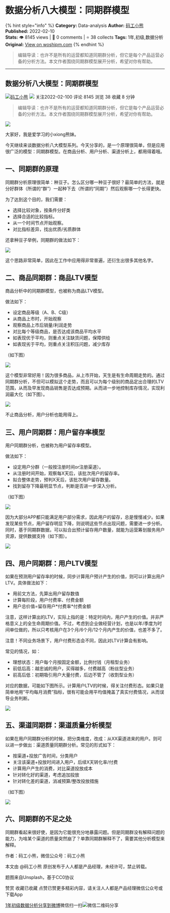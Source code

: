 # 数据分析八大模型：同期群模型
{% hint style="info" %}
**Category:** Data-analysis
**Author:** [码工小熊](https://www.woshipm.com/u/1285820)
**Published:** 2022-02-10  
**Stats:** 👁️ 8145 views | 💬 0 comments | ⭐ 38 collects
**Tags:** 1年,初级,数据分析
**Original:** [View on woshipm.com](https://www.woshipm.com/data-analysis/5310621.html)
{% endhint %}
> 编辑导读：也许不是所有的运营都知道同期群分析，但它是每个产品运营必备的分析方法。本文作者围绕同期群模型展开分析，希望对你有帮助。

---

## 数据分析八大模型：同期群模型

[![](https://static.woshipm.com/APP_U_202106_20210620005424_1343.jpeg?imageView2/1/w/72/h/72/q/100)](https://www.woshipm.com/u/1285820)[码工小熊](https://www.woshipm.com/u/1285820) ![](https://static.woshipm.com/tag/1101_1@2x.png) 关注2022-02-100 评论 8145 浏览 38 收藏 8 分钟

> 编辑导读：也许不是所有的运营都知道同期群分析，但它是每个产品运营必备的分析方法。本文作者围绕同期群模型展开分析，希望对你有帮助。

![](https://image.woshipm.com/wp-files/2022/02/VOdXAjWwRaMRqWsgGQsr.jpg)

大家好，我是爱学习的小xiong熊妹。

今天继续来谈数据分析八大模型系列。今天分享的，是一个原理很简单，但是应用很广泛的模型：同期群模型。在商品分析、用户分析、渠道分析上，都用得着哦。

## 一、同期群的原理

同期群分析原理很简单：种豆子。怎么区分哪一种豆子很好？最简单的方法，就是分好群体（所谓的“群”）一起种下去（所谓的“同期”）然后观察哪一个长得更快。

为了达到这个目的，我们需要：

*   选择比较对象，按条件分好类
*   选择合适的比较指标。
*   从一个时间节点开始观察。
*   对比指标差异，找出优质/劣质群体

还拿种豆子举例，同期群的做法如下：

![](https://image.woshipm.com/wp-files/2022/02/W8kwt51hgYZcPLEaxZIi.png)

这个思路非常简单，因此在工作中应用得非常普遍，还衍生出很多其他名字。

## 二、商品同期群：商品LTV模型

商品分析中的同期群模型，也被称为商品LTV模型。

做法如下：

*   设定商品等级（A、B、C级）
*   从商品上市时，开始观察
*   观察商品上市后销量/利润走势
*   对比每个等级商品，是否达成该商品平均水平
*   如表现优于平均，则重点关注缺货问题，保障供给
*   如表现劣于平均，则重点关注积压问题，减少库存

（如下图）

![](https://image.woshipm.com/wp-files/2022/02/KYRapPE7Ff61B8Wj9V3H.png)

这个模型非常好用！因为很多商品，从上市开始，天生是有生命周期走势的。通过同期群分析，不但可以模拟这个走势，而且可以为每个级别的商品定出合理的LTV范围，从而及早发现商品销售是否达成预期。从而进一步地控制库存情况，实现利润最大化（如下图）。

![](https://image.woshipm.com/wp-files/2022/02/oj4WNFnde3bU7ommMOgc.png)

不止商品分析，用户分析也能用得上。

## 三、用户同期群：用户留存率模型

用户同期群分析，也被称为用户留存率模型。

做法如下：

*   设定用户分群（一般按注册时间or注册渠道）。
*   从注册时间开始，观察每X天后，该批次用户的留存率。
*   拟合整体走势，预判X天后，该批次用户留存数量。
*   找到留存下降最明显节点，判断是否进一步深入分析。

（如下图）

![](https://image.woshipm.com/wp-files/2022/02/RfjNTVwTUXBh5UfdRojw.png)

因为大部分APP都只能满足用户部分需求，因此用户的留存，总是慢慢减少。如果发现某些节点，用户留存明显下降，则说明这些节点出现问题，需要进一步分析。同时，基于同期群数据，可以拟合出预计留存用户数量，就能为运营筹划服务用户资源，提供数据支持（如下图）。

![](https://image.woshipm.com/wp-files/2022/02/oor4r18NkswAjLCBUlUg.png)

## 四、用户同期群：用户LTV模型

如果在预测用户留存率的时候，同步计算用户预计产生的价值，则可以计算出用户LTV。具体做法如下：

*   用前文方法，先算出用户留存数值
*   计算每阶段，用户付费率、付费金额
*   用户总价值=留存用户\*付费率\*付费金额

注意，这样计算出的LTV，实际上指的是：特定时间内，用户产生的价值。并非严格意义上的全生命周期价值。不过，考虑到企业做经营计划，也是以年/季度为时间单位做的，所以只考核用户在3个月/6个月/12个月内产生的价值，也差不多了。

注意！不同业务场景下，用户付费形态会不同，因此对LTV计算会有影响。

常见的情况，如：

*   理想状态：用户每个月按固定金额，比例付钱（月租型业务）
*   前低后高：越忠诚的用户，买得越多，付费越高（粉丝型业务）
*   前高后低：初期吸引用户大量付费，后边不管了（收割型业务）

对应的数据，可能如下图所示。计算用户LTV的时候，得关注付费形态。如果只是简单地用“平均每月消费”指标，很有可能会用平均值掩盖了真实付费情况，从而误导业务判断。

![](https://image.woshipm.com/wp-files/2022/02/pAe0hiQLNiMiaMZRpnGv.png)

## 五、渠道同期群：渠道质量分析模型

如果在用户同期群分析的时候，把分类维度，改成：从XX渠道进来的用户。则可以进一步做出：渠道质量同期群分析。常见的形式如下：

*   按渠道+投放广告时间，分类用户
*   关注该渠道+投放时间进入用户，后续X天转化率/付费
*   计算用户产生的消费，对比渠道投放成本
*   针对转化好的渠道，考虑追加投放
*   针对转化差的渠道，消减预算/整改投放措施

（如下图）

![](https://image.woshipm.com/wp-files/2022/02/gtL7FtS4kiNtiwfxOhtx.png)

## 六、同期群的不足之处

同期群看起来很好使，是因为它能很充分地暴露问题。但是同期群没有解释问题的能力，为啥某个渠道的质量突然崩了？单靠同期群解释不了，需要其他分析模型来解释。

作者：码工小熊，微信公众号：码工小熊

本文由 @码工小熊 原创发布于人人都是产品经理，未经许可，禁止转载。

题图来自Unsplash，基于CC0协议

赞赏 收藏已收藏 点赞已赞更多精彩内容，请关注人人都是产品经理微信公众号或下载App

[1年](https://www.woshipm.com/tag/1%e5%b9%b4)[初级](https://www.woshipm.com/tag/%e5%88%9d%e7%ba%a7)[数据分析](https://www.woshipm.com/tag/%e6%95%b0%e6%8d%ae%e5%88%86%e6%9e%90)[分享到微博](https://service.weibo.com/share/share.php?appkey=2775287854&title=数据分析八大模型：同期群模型&url=https://www.woshipm.com/data-analysis/5310621.html&pic=https://image.woshipm.com/wp-files/2022/02/VOdXAjWwRaMRqWsgGQsr.jpg)微信扫一扫![微信二维码](https://api.pwmqr.com/qrcode/create/?url=https://www.woshipm.com/data-analysis/5310621.html)分享